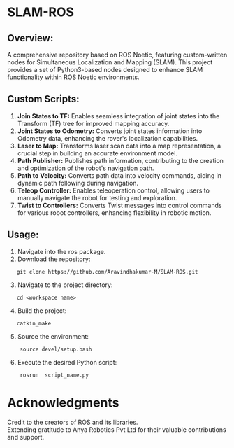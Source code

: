 # SLAM-ROS

## Overview:
A comprehensive repository based on ROS Noetic, featuring custom-written nodes for Simultaneous Localization and Mapping (SLAM). This project provides a set of Python3-based nodes designed to enhance SLAM functionality within ROS Noetic environments.

## Custom Scripts:
1. **Join States to TF:** Enables seamless integration of joint states into the Transform (TF) tree for improved mapping accuracy.
2. **Joint States to Odometry:** Converts joint states information into Odometry data, enhancing the rover's localization capabilities.
3. **Laser to Map:** Transforms laser scan data into a map representation, a crucial step in building an accurate environment model.
4. **Path Publisher:** Publishes path information, contributing to the creation and optimization of the robot's navigation path.
5. **Path to Velocity:** Converts path data into velocity commands, aiding in dynamic path following during navigation.
6. **Teleop Controller:** Enables teleoperation control, allowing users to manually navigate the robot for testing and exploration.
7. **Twist to Controllers:** Converts Twist messages into control commands for various robot controllers, enhancing flexibility in robotic motion.

## Usage:
1. Navigate into the ros package.
2. Download the repository:
```shell
   git clone https://github.com/Aravindhakumar-M/SLAM-ROS.git
```
3. Navigate to the project directory:
```shell
   cd <workspace name>
```
4. Build the project:
```shell
   catkin_make
```
5. Source the environment:
```shell
    source devel/setup.bash
```
6. Execute the desired Python script:
```shell
    rosrun  script_name.py
```

# Acknowledgments
Credit to the creators of ROS and its libraries.   
Extending gratitude to Anya Robotics Pvt Ltd for their valuable contributions and support.
